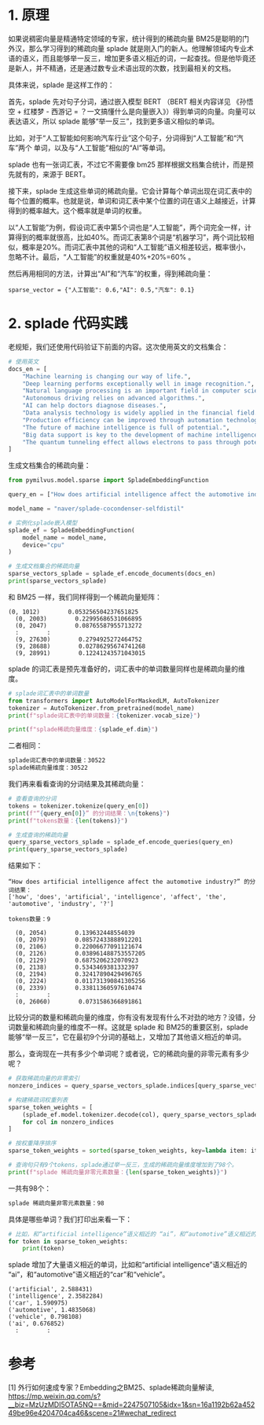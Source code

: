 # 1. 原理

如果说稠密向量是精通特定领域的专家，统计得到的稀疏向量 BM25是聪明的门外汉，那么学习得到的稀疏向量 splade 就是刚入门的新人。他理解领域内专业术语的语义，而且能够举一反三，增加更多语义相近的词，一起查找。但是他毕竟还是新人，并不精通，还是通过数专业术语出现的次数，找到最相关的文档。

具体来说，splade 是这样工作的：

首先，splade 先对句子分词，通过嵌入模型 BERT （BERT 相关内容详见 《孙悟空 + 红楼梦 - 西游记 = ？一文搞懂什么是向量嵌入》）得到单词的向量。向量可以表达语义，所以 splade 能够“举一反三”，找到更多语义相似的单词。

比如，对于“人工智能如何影响汽车行业”这个句子，分词得到“人工智能”和“汽车”两个 单词，以及与“人工智能”相似的“AI”等单词。

splade 也有一张词汇表，不过它不需要像 bm25 那样根据文档集合统计，而是预先就有的，来源于 BERT。

接下来，splade 生成这些单词的稀疏向量。它会计算每个单词出现在词汇表中的每个位置的概率。也就是说，单词和词汇表中某个位置的词在语义上越接近，计算得到的概率越大。这个概率就是单词的权重。

以“人工智能”为例，假设词汇表中第5个词也是“人工智能”，两个词完全一样，计算得到的概率就很高，比如40%。而词汇表第8个词是“机器学习”，两个词比较相似，概率是20%。而词汇表中其他的词和“人工智能”语义相差较远，概率很小，忽略不计。最后，“人工智能”的权重就是40%+20%=60% 。

然后再用相同的方法，计算出“AI”和“汽车”的权重，得到稀疏向量：

```text
sparse_vector = {"人工智能": 0.6,"AI": 0.5,"汽车": 0.1}
```

# 2. splade 代码实践

老规矩，我们还使用代码验证下前面的内容。这次使用英文的文档集合：

```python
# 使用英文
docs_en = [
    "Machine learning is changing our way of life.",
    "Deep learning performs exceptionally well in image recognition.",
    "Natural language processing is an important field in computer science.",
    "Autonomous driving relies on advanced algorithms.",
    "AI can help doctors diagnose diseases.",
    "Data analysis technology is widely applied in the financial field.",
    "Production efficiency can be improved through automation technology.",
    "The future of machine intelligence is full of potential.",
    "Big data support is key to the development of machine intelligence.",
    "The quantum tunneling effect allows electrons to pass through potential barriers that classical mechanics consider impassable, which has important applications in semiconductor devices."
]
```

生成文档集合的稀疏向量：

```python
from pymilvus.model.sparse import SpladeEmbeddingFunction

query_en = ["How does artificial intelligence affect the automotive industry?"]

model_name = "naver/splade-cocondenser-selfdistil"

# 实例化splade嵌入模型
splade_ef = SpladeEmbeddingFunction(
    model_name = model_name, 
    device="cpu"
)

# 生成文档集合的稀疏向量
sparse_vectors_splade = splade_ef.encode_documents(docs_en)
print(sparse_vectors_splade)
```

和 BM25 一样，我们同样得到一个稀疏向量矩阵：

```text
(0, 1012)        0.053256504237651825
  (0, 2003)        0.22995686531066895
  (0, 2047)        0.08765587955713272
  :        :
  (9, 27630)        0.2794925272464752
  (9, 28688)        0.02786295674741268
  (9, 28991)        0.12241243571043015
```

splade 的词汇表是预先准备好的，词汇表中的单词数量同样也是稀疏向量的维度。

```python
# splade词汇表中的单词数量
from transformers import AutoModelForMaskedLM, AutoTokenizer
tokenizer = AutoTokenizer.from_pretrained(model_name)
print(f"splade词汇表中的单词数量：{tokenizer.vocab_size}")

print(f"splade稀疏向量维度：{splade_ef.dim}")
```

二者相同：

```bash
splade词汇表中的单词数量：30522
splade稀疏向量维度：30522
```

我们再来看看查询的分词结果及其稀疏向量：

```python
# 查看查询的分词
tokens = tokenizer.tokenize(query_en[0])
print(f"“{query_en[0]}” 的分词结果：\n{tokens}")
print(f"tokens数量：{len(tokens)}")

# 生成查询的稀疏向量
query_sparse_vectors_splade = splade_ef.encode_queries(query_en)
print(query_sparse_vectors_splade)
```

结果如下：

```text
“How does artificial intelligence affect the automotive industry?” 的分词结果：
['how', 'does', 'artificial', 'intelligence', 'affect', 'the', 'automotive', 'industry', '?']

tokens数量：9

  (0, 2054)        0.139632448554039
  (0, 2079)        0.08572433888912201
  (0, 2106)        0.22006677091121674
  (0, 2126)        0.038961488753557205
  (0, 2129)        0.6875206232070923
  (0, 2138)        0.5343469381332397
  (0, 2194)        0.32417890429496765
  (0, 2224)        0.011731390841305256
  (0, 2339)        0.33811360597610474
  :        :
  (0, 26060)        0.0731586366891861
```

比较分词的数量和稀疏向量的维度，你有没有发现有什么不对劲的地方？没错，分词数量和稀疏向量的维度不一样。这就是 splade 和 BM25的重要区别，splade 能够“举一反三”，它在最初9个分词的基础上，又增加了其他语义相近的单词。

那么，查询现在一共有多少个单词呢？或者说，它的稀疏向量的非零元素有多少呢？

```python
# 获取稀疏向量的非零索引
nonzero_indices = query_sparse_vectors_splade.indices[query_sparse_vectors_splade.indptr[0]:query_sparse_vectors_splade.indptr[1]]

# 构建稀疏词权重列表
sparse_token_weights = [
    (splade_ef.model.tokenizer.decode(col), query_sparse_vectors_splade[0, col])
    for col in nonzero_indices
]

# 按权重降序排序
sparse_token_weights = sorted(sparse_token_weights, key=lambda item: item[1], reverse=True)

# 查询句只有9个tokens，splade通过举一反三，生成的稀疏向量维度增加到了98个。
print(f"splade 稀疏向量非零元素数量：{len(sparse_token_weights)}")
```

一共有98个：

```bash
splade 稀疏向量非零元素数量：98
```

具体是哪些单词？我们打印出来看一下：

```python
# 比如，和“artificial intelligence”语义相近的 “ai”，和“automotive”语义相近的“car”。
for token in sparse_token_weights:
    print(token)
```

splade 增加了大量语义相近的单词，比如和“artificial intelligence”语义相近的 “ai”，和“automotive”语义相近的“car”和“vehicle”。

```text
('artificial', 2.588431)
('intelligence', 2.3582284)
('car', 1.590975)
('automotive', 1.4835068)
('vehicle', 0.798108)
('ai', 0.676852)
  :        :
```

# 参考

[1] 外行如何速成专家？Embedding之BM25、splade稀疏向量解读, https://mp.weixin.qq.com/s?__biz=MzUzMDI5OTA5NQ==&mid=2247507105&idx=1&sn=16a1192b62a45249be96e4204704ca46&scene=21#wechat_redirect